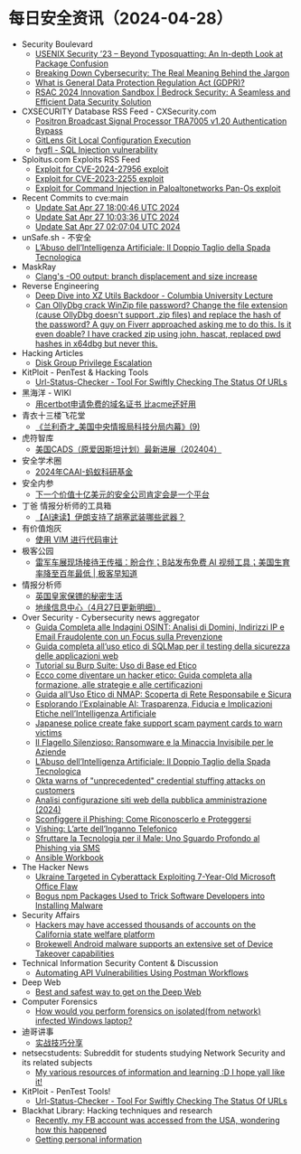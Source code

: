 # 每日安全资讯（2024-04-28）

- Security Boulevard
  - [USENIX Security ’23 – Beyond Typosquatting: An In-depth Look at Package Confusion](https://securityboulevard.com/2024/04/usenix-security-23-beyond-typosquatting-an-in-depth-look-at-package-confusion/)
  - [Breaking Down Cybersecurity: The Real Meaning Behind the Jargon](https://securityboulevard.com/2024/04/breaking-down-cybersecurity-the-real-meaning-behind-the-jargon/)
  - [What is General Data Protection Regulation Act (GDPR)?](https://securityboulevard.com/2024/04/what-is-general-data-protection-regulation-act-gdpr/)
  - [RSAC 2024 Innovation Sandbox | Bedrock Security: A Seamless and Efficient Data Security Solution](https://securityboulevard.com/2024/04/rsac-2024-innovation-sandbox-bedrock-security-a-seamless-and-efficient-data-security-solution/)
- CXSECURITY Database RSS Feed - CXSecurity.com
  - [Positron Broadcast Signal Processor TRA7005 v1.20 Authentication Bypass](https://cxsecurity.com/issue/WLB-2024040068)
  - [GitLens Git Local Configuration Execution](https://cxsecurity.com/issue/WLB-2024040067)
  - [fvgfl - SQL Injection vulnerability](https://cxsecurity.com/issue/WLB-2024040066)
- Sploitus.com Exploits RSS Feed
  - [Exploit for CVE-2024-27956 exploit](https://sploitus.com/exploit?id=CAD433EE-C330-5C86-BB2B-A69E658CD0C1&utm_source=rss&utm_medium=rss)
  - [Exploit for CVE-2023-2255 exploit](https://sploitus.com/exploit?id=BB753E63-A8B0-5993-ACC5-0AEDF4F69422&utm_source=rss&utm_medium=rss)
  - [Exploit for Command Injection in Paloaltonetworks Pan-Os exploit](https://sploitus.com/exploit?id=4FF9C780-5604-5F08-8675-E134C577AA3E&utm_source=rss&utm_medium=rss)
- Recent Commits to cve:main
  - [Update Sat Apr 27 18:00:46 UTC 2024](https://github.com/trickest/cve/commit/5d95cc5c41812c194e23f21046be04391c8c0c6e)
  - [Update Sat Apr 27 10:03:36 UTC 2024](https://github.com/trickest/cve/commit/c6ac1d5dbba8ffd6b045eaf85fd356d2f8e04745)
  - [Update Sat Apr 27 02:07:04 UTC 2024](https://github.com/trickest/cve/commit/3b819e397da3646feabdeb19974364305aed9550)
- unSafe.sh - 不安全
  - [L’Abuso dell’Intelligenza Artificiale: Il Doppio Taglio della Spada Tecnologica](https://buaq.net/go-236814.html)
- MaskRay
  - [Clang's -O0 output: branch displacement and size increase](https://maskray.me/blog/2024-04-27-clang-o0-output-branch-displacement-and-size-increase)
- Reverse Engineering
  - [Deep Dive into XZ Utils Backdoor - Columbia University Lecture](https://www.reddit.com/r/ReverseEngineering/comments/1ceslve/deep_dive_into_xz_utils_backdoor_columbia/)
  - [Can OllyDbg crack WinZip file password? Change the file extension (cause OllyDbg doesn't support .zip files) and replace the hash of the password? A guy on Fiverr approached asking me to do this. Is it even doable? I have cracked zip using john, hascat, replaced pwd hashes in x64dbg but never this.](https://www.reddit.com/r/ReverseEngineering/comments/1ceq88k/can_ollydbg_crack_winzip_file_password_change_the/)
- Hacking Articles
  - [Disk Group Privilege Escalation](https://www.hackingarticles.in/disk-group-privilege-escalation/)
- KitPloit - PenTest &amp; Hacking Tools
  - [Url-Status-Checker - Tool For Swiftly Checking The Status Of URLs](http://www.kitploit.com/2024/04/url-status-checker-tool-for-swiftly.html)
- 黑海洋 - WIKI
  - [用certbot申请免费的域名证书 比acme还好用](https://www.upx8.com/4137)
- 青衣十三楼飞花堂
  - [《兰利奇才_美国中央情报局科技分局内幕》(9)](https://mp.weixin.qq.com/s?__biz=MzUzMjQyMDE3Ng==&mid=2247487346&idx=1&sn=a20d9a32cd8e4fe1a13d2767192c2098&chksm=fab2cc4dcdc5455b3fb0cfcaa52151b41fc74271c71fd8a09abb54bb75d6b10b14dde71d1975&scene=58&subscene=0#rd)
- 虎符智库
  - [美国CADS（原爱因斯坦计划）最新进展（202404）](https://mp.weixin.qq.com/s?__biz=MzIwNjYwMTMyNQ==&mid=2247490110&idx=1&sn=0ea9e36a6204fea24e91daf2e413d646&chksm=971e773ca069fe2a828b62c7115431eb5f224a2d9d28e872d84a9237fff2810e987a14e9c87d&scene=58&subscene=0#rd)
- 安全学术圈
  - [2024年CAAI-蚂蚁科研基金](https://mp.weixin.qq.com/s?__biz=MzU5MTM5MTQ2MA==&mid=2247490571&idx=1&sn=20eebb561179d8b6e4ca537df764255f&chksm=fe2ee380c9596a96a3b63719a41461a8b343f3e3c83ae2bc6f52e24730fefc855b6ec195a946&scene=58&subscene=0#rd)
- 安全内参
  - [下一个价值十亿美元的安全公司肯定会是一个平台](https://mp.weixin.qq.com/s?__biz=MzI4NDY2MDMwMw==&mid=2247511495&idx=1&sn=d9290d6214b2239d51bb0e8c8e7ed7f8&chksm=ebfaeae7dc8d63f144c0dd12f7b7cd10a36f88f1690770610c284560b780447c4c29536a4b94&scene=58&subscene=0#rd)
- 丁爸 情报分析师的工具箱
  - [【AI速读】伊朗支持了胡塞武装哪些武器？](https://mp.weixin.qq.com/s?__biz=MzI2MTE0NTE3Mw==&mid=2651143417&idx=1&sn=7a92e62c8fbfa5ea491d2a8fbf5a0ce4&chksm=f1af4bc3c6d8c2d520255e07a51b9bb9104be68377c0008caa7c30cabef42ee428ae66369191&scene=58&subscene=0#rd)
- 有价值炮灰
  - [使用 VIM 进行代码审计](https://mp.weixin.qq.com/s?__biz=MzA3MzU1MDQwOA==&mid=2247484846&idx=1&sn=e17156909967c627f254a4727b053cb8&chksm=9f0c1a89a87b939f48ed1dfc31d62966426885f4902df2787f36dbd88820b7633b32f7f8ac08&scene=58&subscene=0#rd)
- 极客公园
  - [雷军车展现场接待王传福：盼合作；B站发布免费 AI 视频工具；美国生育率降至百年最低 | 极客早知道](https://mp.weixin.qq.com/s?__biz=MTMwNDMwODQ0MQ==&mid=2653039964&idx=1&sn=3ec155a9f808033fd41660843ccd2345&chksm=7e5750ea4920d9fc436a51fc995f85029d9bc5aefbfe9e6705b33babf1c62307deafdd473ffd&scene=58&subscene=0#rd)
- 情报分析师
  - [英国皇家保镖的秘密生活](https://mp.weixin.qq.com/s?__biz=MzA3Mjc1MTkwOA==&mid=2650548879&idx=1&sn=15feae70c4b30e5d6c1557c73bfc68ce&chksm=871104c4b0668dd2f3190ef59b87452228540c36b7124de46bd6ff1a1f2803e9863db6e085d7&scene=58&subscene=0#rd)
  - [地缘信息中心（4月27日更新明细）](https://mp.weixin.qq.com/s?__biz=MzA3Mjc1MTkwOA==&mid=2650548879&idx=2&sn=cac648d507263ccefee1aca03955bf61&chksm=871104c4b0668dd2ce47febe141047cb215e7b06de1d796afeb30443e1facd8f911a26de5145&scene=58&subscene=0#rd)
- Over Security - Cybersecurity news aggregator
  - [Guida Completa alle Indagini OSINT: Analisi di Domini, Indirizzi IP e Email Fraudolente con un Focus sulla Prevenzione](https://www.hackerwebsecurity.com/guida-completa-alle-indagini-osint-analisi-di-domini-indirizzi-ip-e-email-fraudolente-con-un-focus-sulla-prevenzione/)
  - [Guida completa all’uso etico di SQLMap per il testing della sicurezza delle applicazioni web](https://www.hackerwebsecurity.com/guida-completa-alluso-etico-di-sqlmap-per-il-testing-della-sicurezza-delle-applicazioni-web/)
  - [Tutorial su Burp Suite: Uso di Base ed Etico](https://www.hackerwebsecurity.com/tutorial-su-burp-suite-uso-di-base-ed-etico/)
  - [Ecco come diventare un hacker etico: Guida completa alla formazione, alle strategie e alle certificazioni](https://www.hackerwebsecurity.com/ecco-come-diventare-un-hacker-etico-guida-completa-alla-formazione-alle-strategie-e-alle-certificazioni/)
  - [Guida all’Uso Etico di NMAP: Scoperta di Rete Responsabile e Sicura](https://www.hackerwebsecurity.com/tutorial-sulluso-di-base-di-nmap/)
  - [Esplorando l’Explainable AI: Trasparenza, Fiducia e Implicazioni Etiche nell’Intelligenza Artificiale](https://www.hackerwebsecurity.com/esplorando-lexplainable-ai-trasparenza-fiducia-e-implicazioni-etiche-nellintelligenza-artificiale/)
  - [Japanese police create fake support scam payment cards to warn victims](https://www.bleepingcomputer.com/news/security/japanese-police-create-fake-support-scam-payment-cards-to-warn-victims/)
  - [Il Flagello Silenzioso: Ransomware e la Minaccia Invisibile per le Aziende](https://www.hackerwebsecurity.com/il-flagello-silenzioso-ransomware-e-la-minaccia-invisibile-per-le-aziende/)
  - [L’Abuso dell’Intelligenza Artificiale: Il Doppio Taglio della Spada Tecnologica](https://www.hackerwebsecurity.com/labuso-dellintelligenza-artificiale-il-doppio-taglio-della-spada-tecnologica/)
  - [Okta warns of "unprecedented" credential stuffing attacks on customers](https://www.bleepingcomputer.com/news/security/okta-warns-of-unprecedented-credential-stuffing-attacks-on-customers/)
  - [Analisi configurazione siti web della pubblica amministrazione (2024)](https://matteosonoio.it/it/analisi-pa-2024/)
  - [Sconfiggere il Phishing: Come Riconoscerlo e Proteggersi](https://www.hackerwebsecurity.com/sconfiggere-il-phishing-come-riconoscerlo-e-proteggersi/)
  - [Vishing: L’arte dell’Inganno Telefonico](https://www.hackerwebsecurity.com/vishing-larte-dellinganno-telefonico/)
  - [Sfruttare la Tecnologia per il Male: Uno Sguardo Profondo al Phishing via SMS](https://www.hackerwebsecurity.com/sfruttare-la-tecnologia-per-il-male-uno-sguardo-profondo-al-phishing-via-sms/)
  - [Ansible Workbook](https://www.adainese.it/blog/2024/04/27/ansible-workbook/)
- The Hacker News
  - [Ukraine Targeted in Cyberattack Exploiting 7-Year-Old Microsoft Office Flaw](https://thehackernews.com/2024/04/ukraine-targeted-in-cyberattack.html)
  - [Bogus npm Packages Used to Trick Software Developers into Installing Malware](https://thehackernews.com/2024/04/bogus-npm-packages-used-to-trick.html)
- Security Affairs
  - [Hackers may have accessed thousands of accounts on the California state welfare platform](https://securityaffairs.com/162408/data-breach/california-state-welfare-platform-accounts-compromise.html)
  - [Brokewell Android malware supports an extensive set of Device Takeover capabilities](https://securityaffairs.com/162381/malware/brokewell-android-malware.html)
- Technical Information Security Content & Discussion
  - [Automating API Vulnerabilities Using Postman Workflows](https://www.reddit.com/r/netsec/comments/1cekwjp/automating_api_vulnerabilities_using_postman/)
- Deep Web
  - [Best and safest way to get on the Deep Web](https://www.reddit.com/r/deepweb/comments/1ce15g4/best_and_safest_way_to_get_on_the_deep_web/)
- Computer Forensics
  - [How would you perform forensics on isolated(from network) infected Windows laptop?](https://www.reddit.com/r/computerforensics/comments/1ceoo9u/how_would_you_perform_forensics_on_isolatedfrom/)
- 迪哥讲事
  - [实战技巧分享](https://mp.weixin.qq.com/s?__biz=MzIzMTIzNTM0MA==&mid=2247494414&idx=1&sn=e69192f29a8573a79f026e6982b32736&chksm=e8a5e16ddfd2687bea3128e4ce6d4509dc81b9269297aa2163ff85bb448d9b0e703a59c7737d&scene=58&subscene=0#rd)
- netsecstudents: Subreddit for students studying Network Security and its related subjects
  - [My various resources of information and learning :D I hope yall like it!](https://www.reddit.com/r/netsecstudents/comments/1cebybf/my_various_resources_of_information_and_learning/)
- KitPloit - PenTest Tools!
  - [Url-Status-Checker - Tool For Swiftly Checking The Status Of URLs](http://www.kitploit.com/2024/04/url-status-checker-tool-for-swiftly.html)
- Blackhat Library: Hacking techniques and research
  - [Recently, my FB account was accessed from the USA, wondering how this happened](https://www.reddit.com/r/blackhat/comments/1cehdfa/recently_my_fb_account_was_accessed_from_the_usa/)
  - [Getting personal information](https://www.reddit.com/r/blackhat/comments/1cebdig/getting_personal_information/)
